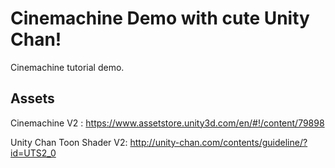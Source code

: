 # Cinemachine Demo with cute Unity Chan!

Cinemachine tutorial demo.


## Assets

Cinemachine V2 :
https://www.assetstore.unity3d.com/en/#!/content/79898

Unity Chan Toon Shader V2:
http://unity-chan.com/contents/guideline/?id=UTS2_0
